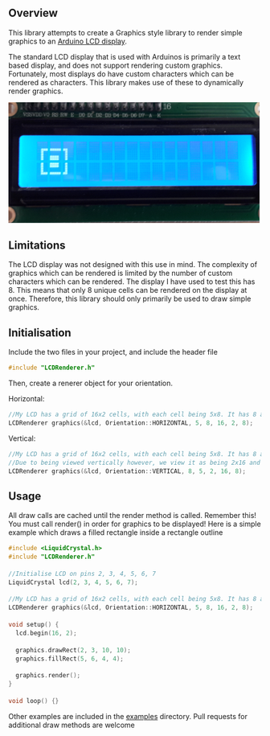 ## Overview

This library attempts to create a Graphics style library to render simple graphics to an [Arduino LCD display](https://www.arduino.cc/en/Tutorial/HelloWorld).

The standard LCD display that is used with Arduinos is primarily a text based display, and does not support rendering custom graphics. Fortunately, most displays do have custom characters which can be rendered as characters. This library makes use of these to dynamically render graphics.

<img src="/examples/StaticDraw.png" width="500"/>

## Limitations
The LCD display was not designed with this use in mind. The complexity of graphics which can be rendered is limited by the number of custom characters which can be rendered. The display I have used to test this has 8. This means that only 8 unique cells can be rendered on the display at once. Therefore, this library should only primarily be used to draw simple graphics.

## Initialisation
Include the two files in your project, and include the header file
```c
#include "LCDRenderer.h"
```

Then, create a renerer object for your orientation.

Horizontal:
```c
//My LCD has a grid of 16x2 cells, with each cell being 5x8. It has 8 available custom characters
LCDRenderer graphics(&lcd, Orientation::HORIZONTAL, 5, 8, 16, 2, 8);
```

Vertical:
```c
//My LCD has a grid of 16x2 cells, with each cell being 5x8. It has 8 available custom characters.
//Due to being viewed vertically however, we view it as being 2x16 and each cell as 8x5
LCDRenderer graphics(&lcd, Orientation::VERTICAL, 8, 5, 2, 16, 8);
```

## Usage
All draw calls are cached until the render method is called. Remember this! You must call render() in order for graphics to be displayed! Here is a simple example which draws a filled rectangle inside a rectangle outline
```c
#include <LiquidCrystal.h>
#include "LCDRenderer.h"

//Initialise LCD on pins 2, 3, 4, 5, 6, 7
LiquidCrystal lcd(2, 3, 4, 5, 6, 7);

//My LCD has a grid of 16x2 cells, with each cell being 5x8. It has 8 available custom characters
LCDRenderer graphics(&lcd, Orientation::HORIZONTAL, 5, 8, 16, 2, 8);

void setup() {
  lcd.begin(16, 2);

  graphics.drawRect(2, 3, 10, 10);
  graphics.fillRect(5, 6, 4, 4);

  graphics.render();
}

void loop() {}
```

Other examples are included in the [examples](examples/) directory.
Pull requests for additional draw methods are welcome
